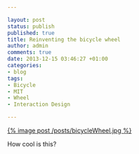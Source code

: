 ```yaml
---

layout: post
status: publish
published: true
title: Reinventing the bicycle wheel
author: admin
comments: true
date: 2013-12-15 03:46:27 +01:00
categories:
- blog
tags:
- Bicycle
- MIT
- Wheel
- Interaction Design

---
```


[{% image post /posts/bicycleWheel.jpg %}](http://9gag.tv/v/1996?ref=fbp9)

How cool is this?
